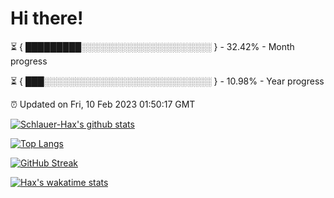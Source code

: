 # Hi there!

⏳ { █████████░░░░░░░░░░░░░░░░░░░░░ } - 32.42% - Month progress

⏳ { ███░░░░░░░░░░░░░░░░░░░░░░░░░░░ } - 10.98% - Year progress

⏰ Updated on Fri, 10 Feb 2023 01:50:17 GMT


[![Schlauer-Hax's github stats](https://github-readme-stats.vercel.app/api?username=Schlauer-Hax&show_icons=true&theme=dark&count_private=true)](https://github.com/Schlauer-Hax)


[![Top Langs](https://github-readme-stats.vercel.app/api/top-langs/?username=Schlauer-Hax&layout=compact&theme=dark)](https://github.com/Schlauer-Hax?tab=repositories)

[![GitHub Streak](https://streak-stats.demolab.com?user=Schlauer-Hax&theme=dark)](https://git.io/streak-stats)

[![Hax's wakatime stats](https://github-readme-stats.vercel.app/api/wakatime?username=Hax&theme=dark)](https://wakatime.com/@Hax)

